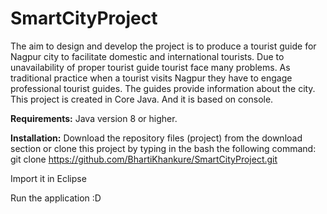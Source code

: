 # SmartCityProject
The aim to design and develop the project is to produce a tourist guide for Nagpur city to facilitate domestic and international tourists. Due to unavailability of proper tourist guide tourist face many problems. As traditional practice when a tourist visits Nagpur they have to engage professional tourist guides. The guides provide information about the city. This project is created in Core Java. And it is based on console.

**Requirements:**
Java version 8 or higher.

**Installation:**
Download the repository files (project) from the download section or clone this project by typing in the bash the following command:
git clone https://github.com/BhartiKhankure/SmartCityProject.git

Import it in Eclipse

Run the application :D

